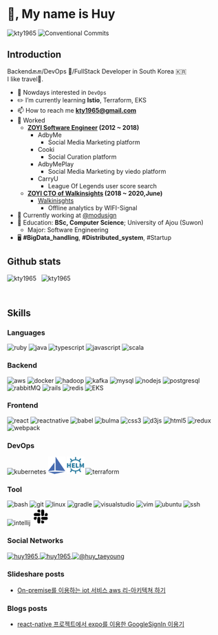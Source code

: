 <h1>👋, My name is Huy</h1>

<p>
  <img src="https://komarev.com/ghpvc/?username=kty1965&style=flat-square&color=brightgreen" alt="kty1965" />
  <img src="https://img.shields.io/badge/Conventional%20Commits-1.0.0-yellow.svg" alt="Conventional Commits" />

</p>

## Introduction

Backend🔙🔚/DevOps 💯/FullStack Developer in South Korea 🇰🇷</br>
I like travel🍾.

-  📅 Nowdays interested in `DevOps`
- ✏️ I’m currently learning **Istio**, Terraform, EKS
- 📫 How to reach me **kty1965@gmail.com**
- 📁 Worked
  - **[ZOYI Software Engineer](https://zoyi.co) (2012 ~ 2018)** </br>
    - AdbyMe
      - Social Media Marketing platform
    - Cooki
      - Social Curation platform
    - AdbyMePlay
      - Social Media Marketing by viedo platform
    - CarryU
      - League Of Legends user score search
  - **[ZOYI CTO of Walkinsights](https://zoyi.co) (2018 ~ 2020,June)**
    - [Walkinisghts](https://walkinsights.com)
      - Offline analytics by WIFI-Signal
- 📂 Currently working at [@modusign](https://www.modusign.co.kr/)
- 📖 Education: **BSc, Computer Science**; University of Ajou (Suwon)
  - Major: Software Engineering
- 🖥 **#BigData_handling**, **#Distributed_system**, #Startup

## Github stats

<p>
  <img src="https://github-readme-stats.vercel.app/api/top-langs/?username=kty1965&hide=html&theme=dracula&layout=compact" alt="kty1965" />
  &nbsp;
  <img src="https://github-readme-stats.vercel.app/api?username=kty1965&show_icons=true&count_private=true&theme=dracula"
  alt="kty1965" />
</p>
<br/>

## Skills

### Languages

<p>
  <img src="https://devicons.github.io/devicon/devicon.git/icons/ruby/ruby-original-wordmark.svg" alt="ruby" width="40" height="40"/>
  <img src="https://devicons.github.io/devicon/devicon.git/icons/java/java-original-wordmark.svg" alt="java" width="40" height="40"/>
  <img src="https://devicons.github.io/devicon/devicon.git/icons/typescript/typescript-original.svg" alt="typescript" width="40" height="40"/>
  <img src="https://devicons.github.io/devicon/devicon.git/icons/javascript/javascript-original.svg" alt="javascript" width="40" height="40"/>
  <img src="https://devicons.github.io/devicon/devicon.git/icons/scala/scala-original-wordmark.svg" alt="scala" width="40" height="40"/>
</p>

### Backend

<p>
  <img src="https://devicons.github.io/devicon/devicon.git/icons/amazonwebservices/amazonwebservices-original-wordmark.svg" alt="aws" width="40" height="40"/>
  <img src="https://devicons.github.io/devicon/devicon.git/icons/docker/docker-original-wordmark.svg" alt="docker" width="40" height="40"/>
  <img src="https://www.vectorlogo.zone/logos/apache_hadoop/apache_hadoop-icon.svg" alt="hadoop" width="40" height="40"/>
  <img src="https://www.vectorlogo.zone/logos/apache_kafka/apache_kafka-icon.svg" alt="kafka" width="40" height="40"/>
  <img src="https://devicons.github.io/devicon/devicon.git/icons/mysql/mysql-original-wordmark.svg" alt="mysql" width="40" height="40"/>
  <img src="https://devicons.github.io/devicon/devicon.git/icons/nodejs/nodejs-original-wordmark.svg" alt="nodejs" width="40" height="40"/>
  <img src="https://devicons.github.io/devicon/devicon.git/icons/postgresql/postgresql-original-wordmark.svg" alt="postgresql" width="40" height="40"/>
  <img src="https://www.vectorlogo.zone/logos/rabbitmq/rabbitmq-icon.svg" alt="rabbitMQ" width="40" height="40"/>
  <img src="https://devicons.github.io/devicon/devicon.git/icons/rails/rails-original-wordmark.svg" alt="rails" width="40" height="40"/>
  <img src="https://devicons.github.io/devicon/devicon.git/icons/redis/redis-original-wordmark.svg" alt="redis" width="40" height="40"/>
  <img src="https://raw.githubusercontent.com/kty1965/kty1965/master/AWS-Architecture-Icons_SVG_20200430/SVG-Dark/Compute/Amazon-Elastic-Kubernetes-Service_dark-bg.svg" alt="EKS" width="40" height="40"/>
</p>

### Frontend

<p>
  <img src="https://devicons.github.io/devicon/devicon.git/icons/react/react-original-wordmark.svg" alt="react" width="40" height="40"/>
  <img src="https://reactnative.dev/img/header_logo.svg" alt="reactnative" width="40" height="40"/>
  <img src="https://www.vectorlogo.zone/logos/babeljs/babeljs-icon.svg" alt="babel" width="40" height="40"/>
  <img src="https://raw.githubusercontent.com/gilbarbara/logos/804dc257b59e144eaca5bc6ffd16949752c6f789/logos/bulma.svg" alt="bulma" width="40" height="40"/>
  <img src="https://devicons.github.io/devicon/devicon.git/icons/css3/css3-original-wordmark.svg" alt="css3" width="40" height="40"/>
  <img src="https://devicons.github.io/devicon/devicon.git/icons/d3js/d3js-original.svg" alt="d3js" width="40" height="40"/>
  <img src="https://devicons.github.io/devicon/devicon.git/icons/html5/html5-original-wordmark.svg" alt="html5" width="40" height="40"/>
  <img src="https://devicons.github.io/devicon/devicon.git/icons/redux/redux-original.svg" alt="redux" width="40" height="40"/>
  <img src="https://devicons.github.io/devicon/devicon.git/icons/webpack/webpack-original.svg" alt="webpack" width="40" height="40"/>
</p>

### DevOps

<p>
  <img src="https://www.vectorlogo.zone/logos/kubernetes/kubernetes-icon.svg" alt="kubernetes" width="40" height="40"/>
  <img src="https://raw.githubusercontent.com/istio/istio.io/master/src/icons/istio-blue-logo.svg" alt="istio" width="40" height="40">
  <img src="https://raw.githubusercontent.com/istio/istio.io/master/src/icons/helm.svg" alt="helm" width="40" height="40">
  <img src="https://raw.githubusercontent.com/jessestuart/js-devicon/master/icons/terraform/terraform-plain-wordmark.svg" alt="terraform" width="80" height="40">
</p>

### Tool

<p>
  <img src="https://www.vectorlogo.zone/logos/gnu_bash/gnu_bash-icon.svg" alt="bash" width="40" height="40"/>
  <img src="https://www.vectorlogo.zone/logos/git-scm/git-scm-icon.svg" alt="git" width="40" height="40"/>
  <img src="https://devicons.github.io/devicon/devicon.git/icons/linux/linux-original.svg" alt="linux" width="40" height="40"/>
  <img src="https://devicons.github.io/devicon/devicon.git/icons/gradle/gradle-plain-wordmark.svg" alt="gradle" width="40" height="40"/>
  <img src="https://devicons.github.io/devicon/devicon.git/icons/visualstudio/visualstudio-plain-wordmark.svg" alt="visualstudio" width="80" height="40"/>
  <img src="https://devicons.github.io/devicon/devicon.git/icons/vim/vim-plain.svg" alt="vim" width="40" height="40"/>
  <img src="https://devicons.github.io/devicon/devicon.git/icons/ubuntu/ubuntu-plain-wordmark.svg" alt="ubuntu" width="40" height="40"/>
  <img src="https://devicons.github.io/devicon/devicon.git/icons/ssh/ssh-original-wordmark.svg" alt="ssh" width="40" height="40"/>
  <img src="https://devicons.github.io/devicon/devicon.git/icons/intellij/intellij-plain-wordmark.svg" alt="intellij" width="40" height="40"/>
  <img src="https://raw.githubusercontent.com/istio/istio.io/master/src/icons/slack.svg" alt="slack" width="40" height="40">
</p>

### Social Networks

<p>
  <a href="https://linkedin.com/in/huy1965" target="blank"><img align="center" src="https://cdn.jsdelivr.net/npm/simple-icons@3.0.1/icons/linkedin.svg" alt="huy1965" height="30" width="30" />
  </a>
  <a href="https://fb.com/huy1965" target="blank"><img align="center" src="https://cdn.jsdelivr.net/npm/simple-icons@3.0.1/icons/facebook.svg" alt="huy1965" height="30" width="30" />
  </a>
  <a href="https://medium.com/@huy_taeyoung" target="blank"><img align="center" src="https://cdn.jsdelivr.net/npm/simple-icons@3.0.1/icons/medium.svg" alt="@huy_taeyoung" height="30" width="30" />
  </a>
</p>

### Slideshare posts

- [On-premise를 이용하는 iot 서비스 aws 리-아키텍쳐 하기](https://www.slideshare.net/TaeYoungKim36/onpremise-iot-aws-139015675)

### Blogs posts
<!-- BLOG-POST-LIST:START -->
- [react-native 프로젝트에서 expo를 이용한 GoogleSignIn 이용기](https://medium.com/react-native-seoul/react-native-%ED%94%84%EB%A1%9C%EC%A0%9D%ED%8A%B8%EC%97%90%EC%84%9C-expo%EB%A5%BC-%EC%9D%B4%EC%9A%A9%ED%95%9C-googlesignin-%EC%9D%B4%EC%9A%A9%EA%B8%B0-acd0404d1977?source=rss-462d966a6a2a------2)
<!-- BLOG-POST-LIST:END -->

